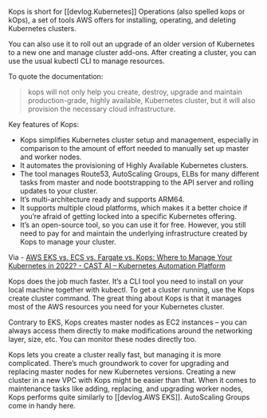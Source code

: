 
Kops is short for [[devlog.Kubernetes]] Operations (also spelled kops or kOps), a set of tools AWS offers for installing, operating, and deleting Kubernetes clusters.

You can also use it to roll out an upgrade of an older version of Kubernetes to a new one and manage cluster add-ons. After creating a cluster, you can use the usual kubectl CLI to manage resources.

To quote the documentation:

> kops will not only help you create, destroy, upgrade and maintain production-grade, highly available, Kubernetes cluster, but it will also provision the necessary cloud infrastructure.

Key features of Kops:

- Kops simplifies Kubernetes cluster setup and management, especially in comparison to the amount of effort needed to manually set up master and worker nodes.
- It automates the provisioning of Highly Available Kubernetes clusters.
- The tool manages Route53, AutoScaling Groups, ELBs for many different tasks from master and node bootstrapping to the API server and rolling updates to your cluster.
- It’s multi-architecture ready and supports ARM64.
- It supports multiple cloud platforms, which makes it a better choice if you’re afraid of getting locked into a specific Kubernetes offering.
- It’s an open-source tool, so you can use it for free. However, you still need to pay for and maintain the underlying infrastructure created by Kops to manage your cluster.

Via - [AWS EKS vs. ECS vs. Fargate vs. Kops: Where to Manage Your Kubernetes in 2022? - CAST AI – Kubernetes Automation Platform](https://cast.ai/blog/aws-eks-vs-ecs-vs-fargate-where-to-manage-your-kubernetes/)

Kops does the job much faster. It’s a CLI tool you need to install on your local machine together with kubectl. To get a cluster running, use the Kops create cluster command. The great thing about Kops is that it manages most of the AWS resources you need for your Kubernetes cluster.

Contrary to EKS, Kops creates master nodes as EC2 instances – you can always access them directly to make modifications around the networking layer, size, etc. You can monitor these nodes directly too.

Kops lets you create a cluster really fast, but managing it is more complicated. There’s much groundwork to cover for upgrading and replacing master nodes for new Kubernetes versions. Creating a new cluster in a new VPC with Kops might be easier than that.
When it comes to maintenance tasks like adding, replacing, and upgrading worker nodes, Kops performs quite similarly to [[devlog.AWS EKS]]. AutoScaling Groups come in handy here.
